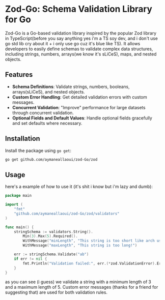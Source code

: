 # Zod-Go: Schema Validation Library for Go

Zod-Go is a Go-based validation library inspired by the popular Zod library in TypeScript(before you say anything yes i'm a TS soy dev, and i don't use go std lib cry about it + i only use go cuz it's blue like TS). It allows developers to easily define schemas to validate complex data structures, including strings, numbers, arrays(we know it's sLiCeS), maps, and nested objects.

## Features

- **Schema Definitions**: Validate strings, numbers, booleans, arrays(sLiCeS), and nested objects.
- **Custom Error Handling**: Get detailed validation errors with custom messages.
- **Concurrent Validation**: "Improve" performance for large datasets through concurrent validation.
- **Optional Fields and Default Values**: Handle optional fields gracefully and set defaults where necessary.

## Installation

Install the package using `go get`:

```bash
go get github.com/aymaneallaoui/zod-Go/zod
```

## Usage

here's a example of how to use it (it's shit i know but i'm lazy and dumb):

```go
package main

import (
	"fmt"
	"github.com/aymaneallaoui/zod-Go/zod/validators"
)

func main() {
	stringSchema := validators.String().
		Min(3).Max(5).Required().
		WithMessage("minLength", "This string is too short like arch users D😒!").
		WithMessage("maxLength", "This string is too long!")

	err := stringSchema.Validate("ab")
	if err != nil {
		fmt.Println("Validation failed:", err.(*zod.ValidationError).ErrorJSON())
	}
}

```

as you can see (i guess) we validate a string with a minimum length of 3 and a maximum length of 5.
Custom error messages (thanks for a friend for suggesting that) are used for both validation rules.
